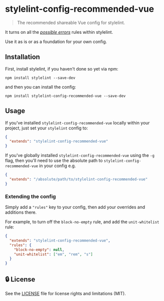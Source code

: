 # stylelint-config-recommended-vue

> The recommended shareable Vue config for stylelint.

It turns on all the [_possible errors_](https://github.com/stylelint/stylelint/blob/master/docs/user-guide/rules/list.md#possible-errors) rules within stylelint.

Use it as is or as a foundation for your own config.

## Installation

First, install stylelint, if you haven't done so yet via npm:

```shell
npm install stylelint --save-dev
```

and then you can install the config:

```shell
npm install stylelint-config-recommended-vue --save-dev
```

## Usage

If you've installed `stylelint-config-recommended-vue` locally within your project, just set your `stylelint` config to:

```json
{
  "extends": "stylelint-config-recommended-vue"
}
```

If you've globally installed `stylelint-config-recommended-vue` using the `-g` flag, then you'll need to use the absolute path to `stylelint-config-recommended-vue` in your config e.g.

```json
{
  "extends": "/absolute/path/to/stylelint-config-recommended-vue"
}
```

### Extending the config

Simply add a `"rules"` key to your config, then add your overrides and additions there.

For example, to turn off the `block-no-empty` rule, and add the `unit-whitelist` rule:

```json
{
  "extends": "stylelint-config-recommended-vue",
  "rules": {
    "block-no-empty": null,
    "unit-whitelist": ["em", "rem", "s"]
  }
}
```

## :lock: License

See the [LICENSE](LICENSE) file for license rights and limitations (MIT).
